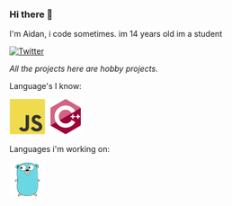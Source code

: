 ### Hi there 👋
I'm Aidan,
i code sometimes.
im 14 years old
im a student

[![Twitter](https://img.shields.io/badge/-Twitter-blue?style=flat&logo=twitter&logoColor=white)](https://twitter.com/SiIverAidan)

_All the projects here are hobby projects._

Language's I know:

<code><img height="64" src="https://github.com/devicons/devicon/blob/master/icons/javascript/javascript-original.svg"></code>
<code><img height="64" src="https://github.com/devicons/devicon/blob/master/icons/cplusplus/cplusplus-original.svg"></code>

Languages i'm working on:

<code><img height="64" src="https://github.com/devicons/devicon/blob/master/icons/go/go-original.svg"></code>

